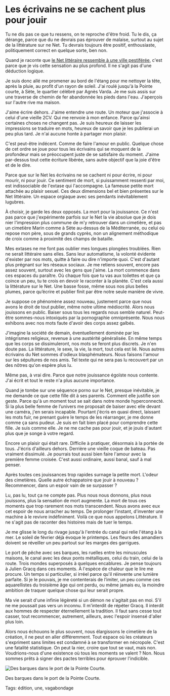 # Les écrivains ne se cachent plus pour jouir

Tu ne dis pas ce que tu ressens, on te reproche d'être froid. Tu le dis, ça dérange, parce que du ne devrais pas éprouver de malaise, surtout au sujet de la littérature sur ne Net. Tu devrais toujours être positif, enthousiaste, politiquement correct en quelque sorte, ben non.

Quand je raconte que [le Net littéraire ressemble à une ville pestiférée](/2015/02/14/les-ecrivains-ne-se-cachent-plus-pour-mourir/), c'est parce que je vis cette sensation au plus profond. Il ne s'agit pas d'une déduction logique.

Je suis donc allé me promener au bord de l'étang pour me nettoyer la tête, après la pluie, au profit d'un rayon de soleil. J'ai roulé jusqu'à la Pointe courte, à Sète, le quartier célébré par Agnès Varda. Je me suis assis sur une traverse de chemin de fer abandonnée les pieds dans l'eau. J'aperçois sur l'autre rive ma maison.

J'aime écrire dehors. J'aime entendre une route. Un moteur que j'associe à celui d'une vieille 2CV. Qui me renvoie à mon enfance. Parce qu'ainsi certaines choses ne changent pas. Je suis heureux de laisser les impressions se traduire en mots, heureux de savoir que je les publierai un peu plus tard. Je n'ai aucune honte à partager mon plaisir.

C'est peut-être indécent. Comme de faire l'amour en public. Quelque chose de cet ordre se joue pour tous les écrivains qui se moquent de la profondeur mais se préoccupent juste de se satisfaire du moment. J'aime par-dessus tout cette écriture libérée, sans autre objectif que la joie d'être et de le dire.

Parce que sur le Net les écrivains ne se cachent ni pour écrire, ni pour mourir, ni pour jouir. Ce sentiment de mort, si puissamment ressenti par moi, est indissociable de l'extase qui l'accompagne. La fameuse petite mort attachée au plaisir sexuel. Ces deux dimensions bel et bien présentes sur le Net littéraire. Un espace orgiaque avec ses pendants inévitablement lugubres.

À choisir, je garde les deux opposés. La mort pour la jouissance. Ce n'est pas parce que j'expérimente parfois sur le Net la vie absolue que je dois nier l'impression plus commune de m'y retrouver dans un cimetière, et pas un cimetière Marin comme à Sète au-dessus de la Méditerranée, ou celui où repose mon père, sous de grands cyprès, non un alignement méthodique de croix comme à proximité des champs de bataille.

Mes extases ne me font pas oublier mes longues plongées troublées. Rien ne serait littéraire sans elles. Sans leur automatisme, la volonté évidente d'exister par nos mots, quitte à faire ou dire n'importe quoi. C'est d'autant plus prégnant sur les réseaux sociaux. Je me retiens souvent, encore pas assez souvent, surtout avec les gens que j'aime. La mort commence dans ces espaces du paraître. Où chaque fois que tu vas aux toilettes et que ça coince un peu, tu te crois en devoir le raconter à la planète. C'est cela aussi la littérature sur le Net. Une basse fosse, même sous nos plus belles plumes, parce qu’écrire et publier finit par être notre seule manière de vivre.

Je suppose ce phénomène assez nouveau, justement parce que nous avons le droit de tout publier, même notre ultime médiocrité. Alors nous jouissons en public. Baiser sous tous les regards nous semble naturel. Peut-être sommes-nous intoxiqués par la pornographie omniprésente. Nous nous exhibons avec nos mots faute d'avoir des corps assez galbés.

J'imagine la société de demain, éventuellement dominée par les intégrismes religieux, revenue à une austérité généralisée. En même temps que les corps se dissimuleront, nos mots se feront plus discrets. Je n'en doute pas. La littérature, le sexe, la vie, la mort, tout cela est lié. Nous autres écrivains du Net sommes d'odieux blasphémateurs. Nous faisons l'amour sur les sépultures de nos amis. Tel texte qui ne sera pas lu recouvert par un des nôtres qu'on espère plus lu.

Même pas, à vrai dire. Parce que notre jouissance égoïste nous contente. J'ai écrit et tout le reste n'a plus aucune importance.

Quand je tombe sur une séquence porno sur le Net, presque inévitable, je me demande ce que cette fille dit à ses parents. Comment elle justifie son geste. Parce qu'à un moment tout se sait dans notre monde hyperconnecté. Si la plus belle femme de l’univers me proposait de baiser avec elle devant une caméra, j'en serais incapable. Pourtant j'écris en quasi direct, laissant les mots fuir, ne prenant guère le temps de les réarranger, je me donne comme ça sans pudeur. Je suis en fait bien placé pour comprendre cette fille. Je suis comme elle. Je ne me cache pas pour jouir, et je jouis d'autant plus que je songe à votre regard.

Encore un plaisir qui était rare. Difficile à pratiquer, désormais à la portée de tous. J'écris d'ailleurs dehors. Derrière une vieille coque de bateau. Pas vraiment dissimulé. Je pourrais tout aussi bien faire l'amour avec la première femme croisée. C'est aussi ordinaire, aussi banal, sauf à mal penser.

Après toutes ces jouissances trop rapides surnage la petite mort. L'odeur des cimetières. Quelle autre échappatoire que jouir à nouveau ? Recommencer, dans un espoir vain de se surpasser ?

Lu, pas lu, tout ça ne compte pas. Plus nous nous donnons, plus nous jouissons, plus la sensation de mort augmente. La mort de tous ces moments que trop rarement nos mots transcendent. Nous avons avec eux cet espoir de nous arracher au temps. De prolonger l’instant, d'inventer une machine à le revivre indéfiniment. Voilà ce que nous appelons Littérature. Il ne s'agit pas de raconter des histoires mais de tuer le temps.

Je me glisse le long du rivage jusqu'à l'entrée du canal qui relie l'étang à la mer. Le soleil de février déjà évoque le printemps. Les fleurs des amandiers doivent se réveiller un peu partout sur les marges des garrigues.

Le port de pêche avec ses barques, les ruelles entre les minuscules maisons, le canal avec les deux ponts métalliques, celui du train, celui de la route. Trois mondes superposés à quelques encablures. Je pense toujours à Julien Gracq dans ces moments. À l'espèce de chaleur que le lire me procure. Un temps si particulier, si irréel parce qu'il réinvente une lumière parfaite. Si je le pouvais, je me contenterais de l’imiter, un peu comme ces aquarellistes du troisième âge qui ont perdu, ou même jamais eu, la moindre ambition de traquer quelque chose qui leur serait propre.

Ma vie serait d'une infinie légèreté si un démon ne s'agitait pas en moi. S'il ne me poussait pas vers un inconnu. Il m'interdit de répéter Gracq. Il interdit aux hommes de respecter éternellement la tradition. Il faut sans cesse tout casser, tout recommencer, autrement, ailleurs, avec l'espoir insensé d'aller plus loin.

Alors nous échouons le plus souvent, nous élargissons le cimetière de la création, il ne peut en aller différemment. Tout espace où les créateurs s'expriment sans limites est condamné à se transformer en nécropole. C'est une fatalité statistique. On peut la nier, croire que tout se vaut, mais non. Voudrions-nous d'une existence où tous les moments se valent ? Non. Nous sommes prêts à signer des pactes terribles pour éprouver l'indicible.

![Des barques dans le port de la Pointe Courte.](https://tcrouzet.com/images_tc/2015/02/pointe.jpg)

Des barques dans le port de la Pointe Courte.



Tags: édition, une, vagabondage